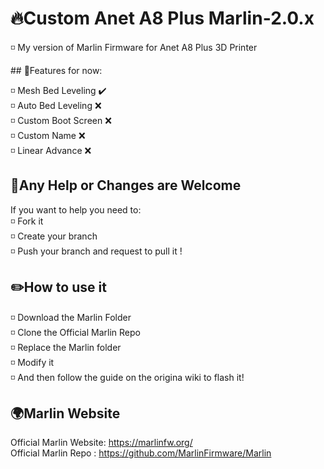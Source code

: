 # 🔥Custom Anet A8 Plus Marlin-2.0.x
<p>
◽ My version of Marlin Firmware for Anet A8 Plus 3D Printer
</p>
## 📌Features for now:
<p> 
◽ Mesh Bed Leveling ✔️ <br>
◽ Auto Bed Leveling ❌ <br>
◽ Custom Boot Screen ❌ <br>
◽ Custom Name ❌ <br> 
◽ Linear Advance ❌ <br>
</p>

## 💪Any Help or Changes are Welcome
<p>
  If you want to help you need to: <br>
  ◽ Fork it <br>
  ◽ Create your branch<br>
  ◽ Push your branch and request to pull it !
</p>

## ✏️How to use it 
<p> 
◽ Download the Marlin Folder <br>
◽ Clone the Official Marlin Repo <br>
◽ Replace the Marlin folder <br>
◽ Modify it <br>
◽ And then follow the guide on the origina wiki to flash it! <br>
</p>

## 🌍Marlin Website
Official Marlin Website: https://marlinfw.org/ <br>
Official Marlin Repo : https://github.com/MarlinFirmware/Marlin <br>
